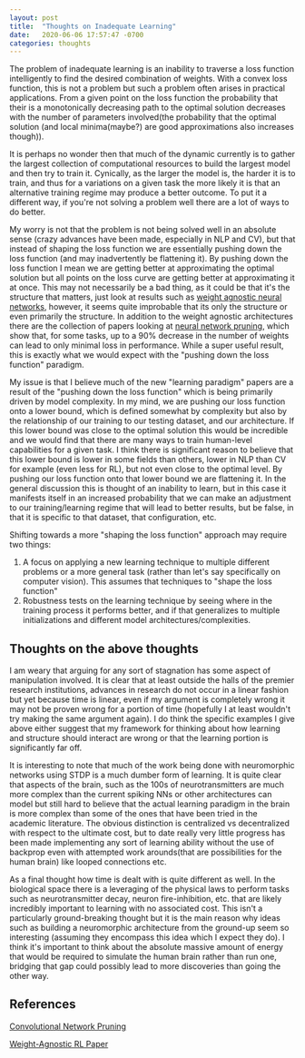 ```yaml
---
layout: post
title:  "Thoughts on Inadequate Learning"
date:   2020-06-06 17:57:47 -0700
categories: thoughts
---
```


The problem of inadequate learning is an inability to traverse a loss function intelligently to find the desired combination of weights. With a convex loss function, this is not a problem but such a problem often arises in practical applications. From a given point on the loss function the probability that their is a monotonically decreasing path to the optimal solution decreases with the number of parameters involved(the probability that the optimal solution (and local minima(maybe?) are good approximations also increases though)). 

It is perhaps no wonder then that much of the dynamic currently is to gather the largest collection of computational resources to build the largest model and then try to train it. Cynically, as the larger the model is, the harder it is to train, and thus for a variations on a given task the more likely it is that an alternative training regime may produce a better outcome. To put it a different way, if you're not solving a problem well there are a lot of ways to do better. 

My worry is not that the problem is not being solved well in an absolute sense (crazy advances have been made, especially in NLP and CV), but that instead of shaping the loss function we are essentially pushing down the loss function (and may inadvertently be flattening it). By pushing down the loss function I mean we are getting better at approximating the optimal solution but all points on the loss curve are getting better at approximating it at once. This may not necessarily be a bad thing, as it could be that it's the structure that matters, just look at results such as [weight agnostic neural networks][WeightAgnostic], however, it seems quite improbable that its only the structure or even primarily the structure. In addition to the weight agnostic architectures there are the collection of papers looking at [neural network pruning][ConvNetPruning], which show that, for some tasks, up to a 90% decrease in the number of weights can lead to only minimal loss in performance. While a super useful result, this is exactly what we would expect with the "pushing down the loss function" paradigm.

My issue is that I believe much of the new "learning paradigm" papers are a result of the "pushing down the loss function" which is being primarily driven by model complexity. In my mind, we are pushing our loss function onto a lower bound, which is defined somewhat by complexity but also by the relationship of our training to our testing dataset, and our architecture. If this lower bound was close to the optimal solution this would be incredible and we would find that there are many ways to train human-level capabilities for a given task. I think there is significant reason to believe that this lower bound is lower in some fields than others, lower in NLP than CV for example (even less for RL), but not even close to the optimal level. By pushing our loss function onto that lower bound we are flattening it. In the general discussion this is thought of an inability to learn, but in this case it manifests itself in an increased probability that we can make an adjustment to our training/learning regime that will lead to better results, but be false, in that it is specific to that dataset, that configuration, etc.

Shifting towards a more "shaping the loss function" approach may require two things:

1. A focus on applying a new learning technique to multiple different problems or a more general task (rather than let's say specifically on computer vision). This assumes that techniques to "shape the loss function"
2. Robustness tests on the learning technique by seeing where in the training process it performs better, and if that generalizes to multiple initializations and different model architectures/complexities.

## Thoughts on the above thoughts

I am weary that arguing for any sort of stagnation has some aspect of manipulation involved. It is clear that at least outside the halls of the premier research institutions, advances in research do not occur in a linear fashion but yet because time is linear, even if my argument is completely wrong it may not be proven wrong for a portion of time (hopefully I at least wouldn't try making the same argument again). I do think the specific examples I give above either suggest that my framework for thinking about how learning and structure should interact are wrong or that the learning portion is significantly far off. 

It is interesting to note that much of the work being done with neuromorphic networks using STDP is a much dumber form of learning. It is quite clear that aspects of the brain, such as the 100s of neurotransmitters are much more complex than the current spiking NNs or other architectures can model but still hard to believe that the actual learning paradigm in the brain is more complex than some of the ones that have been tried in the academic literature. The obvious distinction is centralized vs decentralized with respect to the ultimate cost, but to date really very little progress has been made implementing any sort of learning ability without the use of backprop even with attempted work arounds(that are possibilities for the human brain) like looped connections etc. 

As a final thought how time is dealt with is quite different as well. In the biological space there is a leveraging of the physical laws to perform tasks such as neurotransmitter decay, neuron fire-inhibition, etc. that are likely incredibly important to learning with no associated cost. This isn't a particularly ground-breaking thought but it is the main reason why ideas such as building a neuromorphic architecture from the ground-up seem so interesting (assuming they encompass this idea which I expect they do). I think it's important to think about the absolute massive amount of energy that would be required to simulate the human brain rather than run one, bridging that gap could possibly lead to more discoveries than going the other way.

## References

[Convolutional Network Pruning][ConvNetPruning]

[Weight-Agnostic RL Paper][WeightAgnostic]

[ConvNetPruning]: https://arxiv.org/pdf/1611.06440.pdf

[WeightAgnostic]: https://arxiv.org/pdf/1906.04358.pdf
